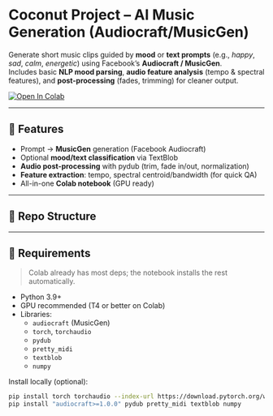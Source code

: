 # Coconut Project – AI Music Generation (Audiocraft/MusicGen)

Generate short music clips guided by **mood** or **text prompts** (e.g., *happy*, *sad*, *calm*, *energetic*) using Facebook’s **Audiocraft / MusicGen**.  
Includes basic **NLP mood parsing**, **audio feature analysis** (tempo & spectral features), and **post-processing** (fades, trimming) for cleaner output.

[![Open In Colab](https://colab.research.google.com/assets/colab-badge.svg)](
https://github.com/sepehrmoghiseh/Coconut-project/blob/master/Coconut_project_Final.ipynb)

---

## 🚀 Features
- Prompt → **MusicGen** generation (Facebook Audiocraft)
- Optional **mood/text classification** via TextBlob
- **Audio post-processing** with pydub (trim, fade in/out, normalization)
- **Feature extraction**: tempo, spectral centroid/bandwidth (for quick QA)
- All-in-one **Colab notebook** (GPU ready)

---

## 📂 Repo Structure

---

## 🧰 Requirements
> Colab already has most deps; the notebook installs the rest automatically.

- Python 3.9+
- GPU recommended (T4 or better on Colab)
- Libraries:
  - `audiocraft` (MusicGen)
  - `torch`, `torchaudio`
  - `pydub`
  - `pretty_midi`
  - `textblob`
  - `numpy`

Install locally (optional):
```bash
pip install torch torchaudio --index-url https://download.pytorch.org/whl/cu121
pip install "audiocraft>=1.0.0" pydub pretty_midi textblob numpy
